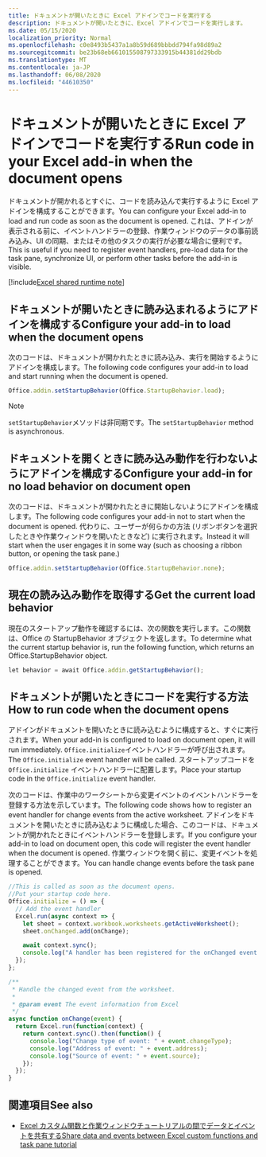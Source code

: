 ```yaml
---
title: ドキュメントが開いたときに Excel アドインでコードを実行する
description: ドキュメントが開いたときに、Excel アドインでコードを実行します。
ms.date: 05/15/2020
localization_priority: Normal
ms.openlocfilehash: c0e8493b5437a1a8b59d689bbbdd794fa98d89a2
ms.sourcegitcommit: be23b68eb661015508797333915b44381dd29bdb
ms.translationtype: MT
ms.contentlocale: ja-JP
ms.lasthandoff: 06/08/2020
ms.locfileid: "44610350"
---
```

# <a name="run-code-in-your-excel-add-in-when-the-document-opens"></a><span data-ttu-id="e9dff-103">ドキュメントが開いたときに Excel アドインでコードを実行する</span><span class="sxs-lookup"><span data-stu-id="e9dff-103">Run code in your Excel add-in when the document opens</span></span>

<span data-ttu-id="e9dff-104">ドキュメントが開かれるとすぐに、コードを読み込んで実行するように Excel アドインを構成することができます。</span><span class="sxs-lookup"><span data-stu-id="e9dff-104">You can configure your Excel add-in to load and run code as soon as the document is opened.</span></span> <span data-ttu-id="e9dff-105">これは、アドインが表示される前に、イベントハンドラーの登録、作業ウィンドウのデータの事前読み込み、UI の同期、またはその他のタスクの実行が必要な場合に便利です。</span><span class="sxs-lookup"><span data-stu-id="e9dff-105">This is useful if you need to register event handlers, pre-load data for the task pane, synchronize UI, or perform other tasks before the add-in is visible.</span></span>

[!include[Excel shared runtime note](../includes/note-requires-shared-runtime.md)]

## <a name="configure-your-add-in-to-load-when-the-document-opens"></a><span data-ttu-id="e9dff-106">ドキュメントが開いたときに読み込まれるようにアドインを構成する</span><span class="sxs-lookup"><span data-stu-id="e9dff-106">Configure your add-in to load when the document opens</span></span>

<span data-ttu-id="e9dff-107">次のコードは、ドキュメントが開かれたときに読み込み、実行を開始するようにアドインを構成します。</span><span class="sxs-lookup"><span data-stu-id="e9dff-107">The following code configures your add-in to load and start running when the document is opened.</span></span>

```JavaScript
Office.addin.setStartupBehavior(Office.StartupBehavior.load);
```

> [!NOTE]
> <span data-ttu-id="e9dff-108">`setStartupBehavior`メソッドは非同期です。</span><span class="sxs-lookup"><span data-stu-id="e9dff-108">The `setStartupBehavior` method is asynchronous.</span></span>

## <a name="configure-your-add-in-for-no-load-behavior-on-document-open"></a><span data-ttu-id="e9dff-109">ドキュメントを開くときに読み込み動作を行わないようにアドインを構成する</span><span class="sxs-lookup"><span data-stu-id="e9dff-109">Configure your add-in for no load behavior on document open</span></span>

<span data-ttu-id="e9dff-110">次のコードは、ドキュメントが開かれたときに開始しないようにアドインを構成します。</span><span class="sxs-lookup"><span data-stu-id="e9dff-110">The following code configures your add-in not to start when the document is opened.</span></span> <span data-ttu-id="e9dff-111">代わりに、ユーザーが何らかの方法 (リボンボタンを選択したときや作業ウィンドウを開いたときなど) に実行されます。</span><span class="sxs-lookup"><span data-stu-id="e9dff-111">Instead it will start when the user engages it in some way (such as choosing a ribbon button, or opening the task pane.)</span></span>

```JavaScript
Office.addin.setStartupBehavior(Office.StartupBehavior.none);
```

## <a name="get-the-current-load-behavior"></a><span data-ttu-id="e9dff-112">現在の読み込み動作を取得する</span><span class="sxs-lookup"><span data-stu-id="e9dff-112">Get the current load behavior</span></span>

<span data-ttu-id="e9dff-113">現在のスタートアップ動作を確認するには、次の関数を実行します。この関数は、Office の StartupBehavior オブジェクトを返します。</span><span class="sxs-lookup"><span data-stu-id="e9dff-113">To determine what the current startup behavior is, run the following function, which returns an Office.StartupBehavior object.</span></span>

```JavaScript
let behavior = await Office.addin.getStartupBehavior();
```

## <a name="how-to-run-code-when-the-document-opens"></a><span data-ttu-id="e9dff-114">ドキュメントが開いたときにコードを実行する方法</span><span class="sxs-lookup"><span data-stu-id="e9dff-114">How to run code when the document opens</span></span>

<span data-ttu-id="e9dff-115">アドインがドキュメントを開いたときに読み込むように構成すると、すぐに実行されます。</span><span class="sxs-lookup"><span data-stu-id="e9dff-115">When your add-in is configured to load on document open, it will run immediately.</span></span> <span data-ttu-id="e9dff-116">`Office.initialize`イベントハンドラーが呼び出されます。</span><span class="sxs-lookup"><span data-stu-id="e9dff-116">The `Office.initialize` event handler will be called.</span></span> <span data-ttu-id="e9dff-117">スタートアップコードを `Office.initialize` イベントハンドラーに配置します。</span><span class="sxs-lookup"><span data-stu-id="e9dff-117">Place your startup code in the `Office.initialize` event handler.</span></span>

<span data-ttu-id="e9dff-118">次のコードは、作業中のワークシートから変更イベントのイベントハンドラーを登録する方法を示しています。</span><span class="sxs-lookup"><span data-stu-id="e9dff-118">The following code shows how to register an event handler for change events from the active worksheet.</span></span> <span data-ttu-id="e9dff-119">アドインをドキュメントを開いたときに読み込むように構成した場合、このコードは、ドキュメントが開かれたときにイベントハンドラーを登録します。</span><span class="sxs-lookup"><span data-stu-id="e9dff-119">If you configure your add-in to load on document open, this code will register the event handler when the document is opened.</span></span> <span data-ttu-id="e9dff-120">作業ウィンドウを開く前に、変更イベントを処理することができます。</span><span class="sxs-lookup"><span data-stu-id="e9dff-120">You can handle change events before the task pane is opened.</span></span>


```JavaScript
//This is called as soon as the document opens.
//Put your startup code here.
Office.initialize = () => {
  // Add the event handler
  Excel.run(async context => {
    let sheet = context.workbook.worksheets.getActiveWorksheet();
    sheet.onChanged.add(onChange);

    await context.sync();
    console.log("A handler has been registered for the onChanged event.");
  });
};

/**
 * Handle the changed event from the worksheet.
 *
 * @param event The event information from Excel
 */
async function onChange(event) {
  return Excel.run(function(context) {
    return context.sync().then(function() {
      console.log("Change type of event: " + event.changeType);
      console.log("Address of event: " + event.address);
      console.log("Source of event: " + event.source);
    });
  });
}

```

## <a name="see-also"></a><span data-ttu-id="e9dff-121">関連項目</span><span class="sxs-lookup"><span data-stu-id="e9dff-121">See also</span></span>

- [<span data-ttu-id="e9dff-122">Excel カスタム関数と作業ウィンドウチュートリアルの間でデータとイベントを共有する</span><span class="sxs-lookup"><span data-stu-id="e9dff-122">Share data and events between Excel custom functions and task pane tutorial</span></span>](../tutorials/share-data-and-events-between-custom-functions-and-the-task-pane-tutorial.md)